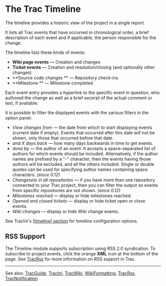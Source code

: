 # The Trac Timeline


The timeline provides a historic view of the project in a single report.


It lists all Trac events that have occurred in chronological order, a
brief description of each event and if applicable, the person responsible for
the change.


The timeline lists these kinds of events:

- **Wiki page events** — Creation and changes
- **Ticket events** — Creation and resolution/closing (and optionally other changes)
- **Source code changes ** — Repository check-ins
- **Milestone ** — Milestone completed


Each event entry provides a hyperlink to the specific event in question, who authored the change as well as
a brief excerpt of the actual comment or text, if available.


It is possible to filter the displayed events with the various filters in the option panel:

- *View changes from* — the date from which to start displaying events (current date if empty). Events that occurred after this date will not be shown, only those that occurred before that date.
- *and X days back* — how many days backwards in time to get events.
- *done by* — the author of an event. It accepts a space-separated list of authors for which events should be included. Alternatively, if the author names are prefixed by a "-" character, then the events having those authors will be excluded, and all the others included. Single or double quotes can be used for specifying author names containing space characters. *(since 0.12)*
- *Changesets in all repositories* — if you have more than one repository connected to your Trac project, then you can filter the output so events from specific repositories are not shown. *(since 0.12)*
- *Milestones reached* — display or hide milestones reached.
- *Opened and closed tickets* — display or hide ticket open or close events.
- *Wiki changes* — display or hide Wiki change events.


See TracIni's [\[timeline\] section](trac-ini#) for timeline configuration options.

## RSS Support


The Timeline module supports subscription using RSS 2.0 syndication. To subscribe to project events, click the orange **XML** icon at the bottom of the page. See [TracRss](trac-rss) for more information on RSS support in Trac.

---


See also: [TracGuide](trac-guide), [TracIni](trac-ini), [TracWiki](trac-wiki), [WikiFormatting](wiki-formatting), [TracRss](trac-rss), [TracNotification](trac-notification)